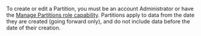To create or edit a Partition, you must be an account Administrator or have the [Manage Partitions role capability](../users-roles/roles/role-capabilities.md). Partitions apply to data from the date they are created (going forward only), and do not include data before the date of their creation.
